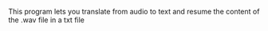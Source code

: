 This program lets you translate from audio to text and resume the content of the .wav file in a txt file